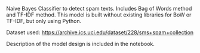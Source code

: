 Naive Bayes Classifier to detect spam texts. 
Includes Bag of Words method and TF-IDF method.
This model is built without existing libraries for BoW or TF-IDF, but only using Python.

Dataset used: https://archive.ics.uci.edu/dataset/228/sms+spam+collection

Description of the model design is included in the notebook.
